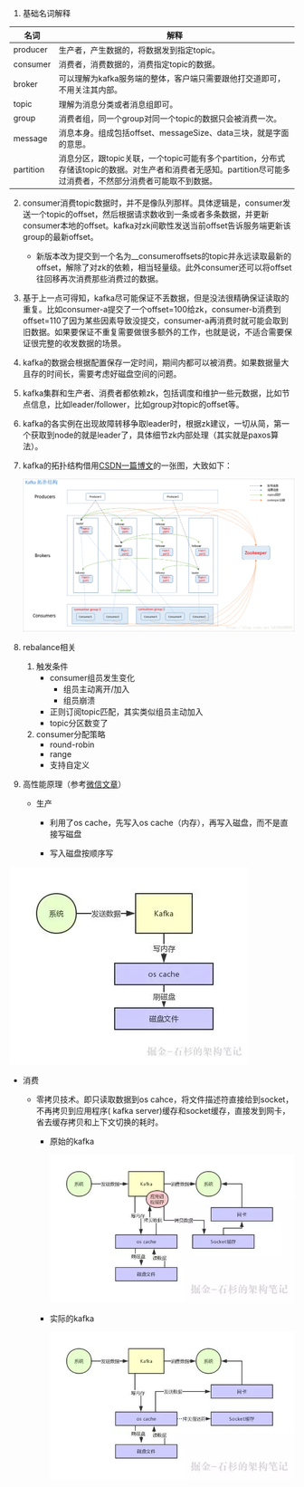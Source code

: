 

1. 基础名词解释

| 名词      | 解释                                                         |
| --------- | ------------------------------------------------------------ |
| producer  | 生产者，产生数据的，将数据发到指定topic。                    |
| consumer  | 消费者，消费数据的，消费指定topic的数据。                    |
| broker    | 可以理解为kafka服务端的整体，客户端只需要跟他打交道即可，不用关注其内部。 |
| topic     | 理解为消息分类或者消息组即可。                               |
| group     | 消费者组，同一个group对同一个topic的数据只会被消费一次。     |
| message   | 消息本身。组成包括offset、messageSize、data三块，就是字面的意思。 |
| partition | 消息分区，跟topic关联，一个topic可能有多个partition，分布式存储该topic的数据。对生产者和消费者无感知。partition尽可能多过消费者，不然部分消费者可能取不到数据。 |

2. consumer消费topic数据时，并不是像队列那样。具体逻辑是，consumer发送一个topic的offset，然后根据请求数收到一条或者多条数据，并更新consumer本地的offset。kafka对zk间歇性发送当前offset告诉服务端更新该group的最新offset。

   - 新版本改为提交到一个名为__consumeroffsets的topic并永远读取最新的offset，解除了对zk的依赖，相当轻量级。此外consumer还可以将offset往回移再次消费那些消费过的数据。

3. 基于上一点可得知，kafka尽可能保证不丢数据，但是没法很精确保证读取的重复。比如consumer-a提交了一个offset=100给zk，consumer-b消费到offset=110了因为某些因素导致没提交，consumer-a再消费时就可能会取到旧数据。如果要保证不重复需要做很多额外的工作，也就是说，不适合需要保证很完整的收发数据的场景。

4. kafka的数据会根据配置保存一定时间，期间内都可以被消费。如果数据量大且存的时间长，需要考虑好磁盘空间的问题。

5. kafka集群和生产者、消费者都依赖zk，包括调度和维护一些元数据，比如节点信息，比如leader/follower，比如group对topic的offset等。

6. kafka的各实例在出现故障转移争取leader时，根据zk建议，一切从简，第一个获取到node的就是leader了，具体细节zk内部处理（其实就是paxos算法）。

7. kafka的拓扑结构借用[CSDN一篇博文](https://blog.csdn.net/u010020099/article/details/82290403)的一张图，大致如下：

   ![20180902105920995](20180902105920995.png)

8. rebalance相关

   1. 触发条件
      - consumer组员发生变化
        - 组员主动离开/加入
        - 组员崩溃
      - 正则订阅topic匹配，其实类似组员主动加入
      - topic分区数变了
   2. consumer分配策略
      - round-robin
      - range
      - 支持自定义

9. 高性能原理（参考[微信文章](https://mp.weixin.qq.com/s/g1TdX3Cce45MlBK384gAWA)）

   - 生产

     - 利用了os cache，先写入os cache（内存），再写入磁盘，而不是直接写磁盘

     - 写入磁盘按顺序写

![](639.webp)

   - 消费

     - 零拷贝技术。即只读取数据到os cahce，将文件描述符直接给到socket，不再拷贝到应用程序( kafka server)缓存和socket缓存，直接发到网卡，省去缓存拷贝和上下文切换的耗时。

       - 原始的kafka

         ![](640.webp)

       - 实际的kafka

         ![](642.webp)



